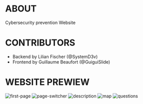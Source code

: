 # ABOUT
Cybersecurity prevention Website

# CONTRIBUTORS
- Backend by Lilian Fischer (@SystemD3v)
- Frontend by Guillaume Beaufort (@GuiguiSlide)
# WEBSITE PREWIEW
![first-page](https://github.com/GuiguiSlide/Untrustpilot/imgs/blob/main/screenshotunstrustpilot2.png?raw=true)
![page-switcher](https://github.com/GuiguiSlide/Untrustpilot/imgs/blob/main/screenshotunstrustpilot3.png?raw=true)
![description](https://github.com/GuiguiSlide/Untrustpilot/imgs/blob/main/screenshotunstrustpilot4.png?raw=true)
![map](https://github.com/GuiguiSlide/Untrustpilot/imgs/blob/main/screenshotunstrustpilot5.png?raw=true)
![questions](https://github.com/GuiguiSlide/Untrustpilot/imgs/blob/main/screenshotunstrustpilot1.png?raw=true)
